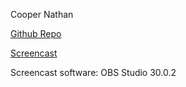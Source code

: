 Cooper Nathan

[Github Repo](https://github.com/kasovi/Git-Ready)

[Screencast](https://www.youtube.com/watch?v=kacgtaZZBdM)

Screencast software: OBS Studio 30.0.2
